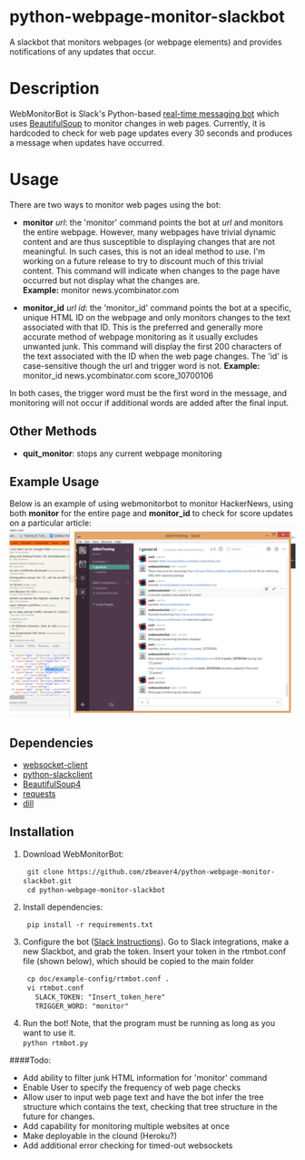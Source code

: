 python-webpage-monitor-slackbot
=============
A slackbot that monitors webpages (or webpage elements) and provides notifications of any updates that occur.

Description
=============
WebMonitorBot is Slack's Python-based [real-time messaging bot](https://github.com/slackhq/python-rtmbot) which uses [BeautifulSoup](http://www.crummy.com/software/BeautifulSoup/bs4/doc/) to monitor changes in web pages.  Currently, it is hardcoded to check for web page updates every 30 seconds and produces a message when updates have occurred.  

Usage
=============
There are two ways to monitor web pages using the bot:  
* **monitor** *url*: the 'monitor' command points the bot at *url* and monitors the entire webpage.  However, many webpages have trivial dynamic content and are thus susceptible to displaying changes that are not meaningful. In such cases, this is not an ideal method to use. I'm working on a future release to try to discount much of this trivial content. This command will indicate when changes to the page have occurred but not display what the changes are.  
**Example:** monitor news.ycombinator.com  

* **monitor_id** *url id*:  the 'monitor_id' command points the bot at a specific, unique HTML ID on the webpage and only monitors changes to the text associated with that ID.  This is the preferred and generally more accurate method of webpage monitoring as it usually excludes unwanted junk.  This command will display the first 200 characters of the text associated with the ID when the web page changes. The 'id' is case-sensitive though the url and trigger word is not.
**Example:** monitor_id news.ycombinator.com score_10700106  
  
In both cases, the trigger word must be the first word in the message, and monitoring will not occur if additional words are added after the final input.
  
Other Methods
------------
* **quit_monitor**: stops any current webpage monitoring

Example Usage
------------
Below is an example of using webmonitorbot to monitor HackerNews, using both **monitor** for the entire page and **monitor_id** to check for score updates on a particular article:  
![WebPageMonitor Bot in Action](screenshots/hacker_news_example.PNG)
  
Dependencies
----------
* [websocket-client](https://pypi.python.org/pypi/websocket-client/)
* [python-slackclient](https://github.com/slackhq/python-slackclient)
* [BeautifulSoup4](http://www.crummy.com/software/BeautifulSoup/bs4/doc/)
* [requests](http://docs.python-requests.org/en/latest/)
* [dill](http://trac.mystic.cacr.caltech.edu/project/pathos/wiki/dill)

Installation
-----------

1. Download WebMonitorBot:

        git clone https://github.com/zbeaver4/python-webpage-monitor-slackbot.git
        cd python-webpage-monitor-slackbot

2. Install dependencies:

        pip install -r requirements.txt

3. Configure the bot ([Slack Instructions](https://api.slack.com/bot-users)). Go to Slack integrations, make a new Slackbot, and grab the token. Insert your token in the rtmbot.conf file (shown below), which should be copied to the main folder
        
        cp doc/example-config/rtmbot.conf .
        vi rtmbot.conf
          SLACK_TOKEN: "Insert_token_here"
          TRIGGER_WORD: "monitor"

4. Run the bot! Note, that the program must be running as long as you want to use it.  
        ```
        python rtmbot.py
        ```

####Todo:
* Add ability to filter junk HTML information for 'monitor' command
* Enable User to specify the frequency of web page checks
* Allow user to input web page text and have the bot infer the tree structure which contains the text, checking that tree structure in the future for changes.
* Add capability for monitoring multiple websites at once
* Make deployable in the clound (Heroku?)
* Add additional error checking for timed-out websockets
